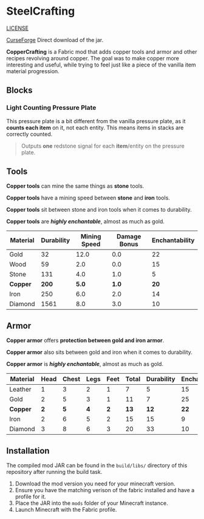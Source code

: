 # SteelCrafting

[LICENSE](LICENSE.md)

[CurseForge]() Direct download of the jar.

**CopperCrafting** is a Fabric mod that adds copper tools and armor and other recipes revolving around copper. The goal was to make copper more interesting and useful, while trying to feel just like a piece of the vanilla item material progression.


## Blocks

### **Light Counting Pressure Plate**  

  This pressure plate is a bit different from the vanilla pressure plate, as it **counts each item** on it, not each entity.
  This means items in stacks are correctly counted.

  > Outputs **one** redstone signal for each **item**/entity on the pressure plate.


## Tools

**Copper tools** can mine the same things as **stone** tools.

**Copper tools** have a  mining speed between **stone** and **iron** tools.

**Copper tools** sit between stone and iron tools when it comes to durability.

**Copper tools** are ***highly enchantable***, almost as much as gold.


| Material   | Durability | Mining Speed | Damage Bonus | Enchantability |
|------------|------------|--------------|---------------------|----------------|
| Gold       | 32         | 12.0         | 0.0                 | 22             |
| Wood       | 59         | 2.0          | 0.0                 | 15             |
| Stone      | 131        | 4.0          | 1.0                 | 5              |
| **Copper** | **200**    | **5.0**      | **1.0**             | **20**         |
| Iron       | 250        | 6.0          | 2.0                 | 14             |
| Diamond    | 1561       | 8.0          | 3.0                 | 10             |


## Armor

**Copper armor** offers **protection between gold and iron armor**.

**Copper armor** also sits between gold and iron when it comes to durability.

**Copper armor** is ***highly enchantable***, almost as much as gold.

| Material   | Head | Chest | Legs | Feet | Total | Durability | Enchantability |
|------------|------|-------|------|------|-------|------------|----------------|
| Leather    | 1    | 3     | 2    | 1    | 7     | 5          | 15             |
| Gold       | 2    | 5     | 3    | 1    | 11    | 7          | 25             |
| **Copper** | **2**| **5** | **4**| **2**| **13**| **12**     | **22**         |
| Iron       | 2    | 6     | 5    | 2    | 15    | 15         | 9              |
| Diamond    | 3    | 8     | 6    | 3    | 20    | 33         | 10             |





## Installation

The compiled mod JAR can be found in the `build/libs/` directory of this repository after running the build task.

1. Download the mod version you need for your minecraft version.
2. Ensure you have the matching verison of the fabric installed and have a profile for it.
3. Place the JAR into the `mods` folder of your Minecraft instance.  
4. Launch Minecraft with the Fabric profile. 